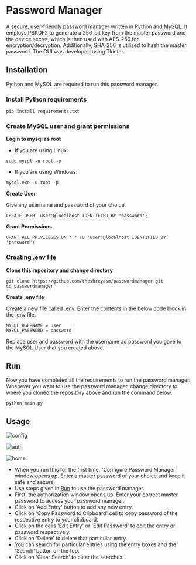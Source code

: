 # Password Manager

A secure, user-friendly password manager written in Python and MySQL. It employs PBKDF2 to generate a 256-bit key from the master password and the device secret, which is then used with AES-256 for encryption/decryption. Additionally, SHA-256 is utilized to hash the master password.
The GUI was developed using Tkinter.

## Installation

Python and MySQL are required to run this password manager.

### Install Python requirements

```
pip install requirements.txt
```

### Create MySQL user and grant permissions

**Login to mysql as root**
- If you are using Linux:
```
sudo mysql -u root -p
```
- If you are using Windows:
```
mysql.exe -u root -p
```

**Create User**


Give any username and password of your choice.
```
CREATE USER 'user'@localhost IDENTIFIED BY 'password';
```

**Grant Permissions**
```
GRANT ALL PRIVILEGES ON *.* TO 'user'@localhost IDENTIFIED BY 'password';
```

### Creating .env file

**Clone this repository and change directory**

```
git clone https://github.com/theshreyasm/passwordmanager.git
cd passwordmanager
```

**Create .env file**

Create a new file called .env. Enter the contents in the below code block in the .env file.
```
MYSQL_USERNAME = user
MYSQL_PASSWORD = password
```

Replace user and password with the username ad password you gave to the MySQL User that you created above.

## Run 

Now you have completed all the requirements to run the password manager. Whenever you want to use the password manager, change directory to where you cloned the repository above and run the command below.
```
python main.py
```

## Usage

![config](https://github.com/theshreyasm/passwordmanager/assets/97665416/55ef9dca-bb0d-4b99-b0a9-a787faec6d95)


![auth](https://github.com/theshreyasm/passwordmanager/assets/97665416/7873c131-d557-4b4b-9a1e-a586100a8cac)


![home](https://github.com/theshreyasm/passwordmanager/assets/97665416/9663cb7f-5e20-4d23-85e7-52e4da149d24)


- When you run this for the first time, 'Configure Password Manager' window opens up. Enter a master password of your choice and keep it safe and secure. 
- Use steps given in [Run](#run) to use the password manager.
- First, the authorization window opens up. Enter your correct master password to access your password manager.
- Click on 'Add Entry' button to add any new entry.
- Click on 'Copy Password to Clipboard' cell to copy password of the respective entry to your clipboard.
- Click on the cells 'Edit Entry' or 'Edit Password' to edit the entry or password respectively.
- Click on 'Delete' to delete that particular entry.
- You can search for particular entries using the entry boxes and the 'Search' button on the top.
- Click on 'Clear Search' to clear the searches.
